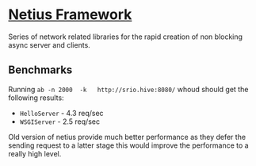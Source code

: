 # [Netius Framework](http://netius.com)

Series of network related libraries for the rapid creation of non blocking async server and clients.

## Benchmarks

Running `ab -n 2000  -k   http://srio.hive:8080/` whoud should get the following results:

* `HelloServer` - 4.3 req/sec
* `WSGIServer` - 2.5 req/sec

Old version of netius provide much better performance as they defer the sending request to
a latter stage this would improve the performance to a really high level.